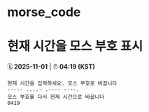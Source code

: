 # morse_code
# 현재 시간을 모스 부호 표시
<!-- MORSE_TIME_START -->
🗓️ **2025-11-01** | ⏰ **04:19 (KST)**

```
현재 시간을 입력하세요. 모스 부호로 바꿉니다
----- ....- .---- ----.
모스 부호를 다시 현재 시간으로 바꿉니다
0419
```
<!-- MORSE_TIME_END -->
